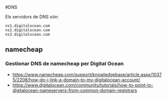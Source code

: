 #DNS

Els servidors de DNS són:

```
ns1.digitalocean.com
ns2.digitalocean.com
ns3.digitalocean.com
```

## namecheap

### Gestionar DNS de namecheap per Digital Ocean

- https://www.namecheap.com/support/knowledgebase/article.aspx/10375/2208/how-do-i-link-a-domain-to-my-digitalocean-account/
- https://www.digitalocean.com/community/tutorials/how-to-point-to-digitalocean-nameservers-from-common-domain-registrars
